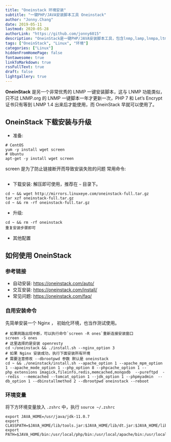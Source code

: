 ```yaml
---
title: "Oneinstack 环境安装"
subtitle: "一键PHP/JAVA安装脚本工具 Oneinstack"
author: "Jonny.Chang"
date: 2019-05-11
lastmod: 2020-05-28
authorLink: "https://github.com/jonny6015"
description: "OneinStack是一键PHP/JAVA安装脚本工具，包含lnmp,lamp,lnmpa,ltmp,lnmh, MySQL,PostgreSQL,MongoDB等."
tags: ["OneinStack", "Linux", "环境"]
categories: ["Linux"]
hiddenFromHomePage: false
fontawesome: true
linkToMarkdown: true
rssFullText: true
draft: false
lightgallery: true
---
```


**OneinStack** 是另一个非常优秀的 LNMP 一键安装脚本，这与 LNMP 功能类似，只不过 LNMP.org 的 LNMP 一键脚本一年才更新一次，PHP 7 和 Let’s Encrypt 证书只有等到 LNMP 1.4 出来后才能使用，而 OneinStack 早就可以使用了。

<!--more-->

## OneinStack 下载安装与升级

- 准备:

```shell
# CentOS
yum -y install wget screen
# Ubuntu
apt-get -y install wget screen
```

screen 是为了防止链接断开而导致安装失败的问题
常用命令:

```shell

```

- 下载安装:
  解压即可使用，推荐在 `~` 目录下。

```shell
cd ~ && wget http://mirrors.linuxeye.com/oneinstack-full.tar.gz
tar xzf oneinstack-full.tar.gz
cd ~ && rm -rf oneinstack-full.tar.gz
```

- 升级:

```shell
cd ~ && rm -rf oneinstack
重复安装步骤即可
```

- 其他配置

## 如何使用 OneinStack

### 参考链接

- 自动安装: https://oneinstack.com/auto/
- 交互安装: https://oneinstack.com/install/
- 常见问题: https://oneinstack.com/faq/

### 自用安装命令

先简单安装一个 Nginx ， 初始化环境，也当作测试使用。

```shell
# 如果网路出现中断，可以执行命令`screen -R ones`重新连接安装窗口
screen -S ones
# 这里选择的是安装 openresty
cd ~/oneinstack && ./install.sh --nginx_option 3
# 如果 Nginx 安装成功，执行下面安装所有环境
# 需要注意修改 --dbrootpwd 参数 默认是 oneinstack
cd ~ && ./oneinstack/install.sh --apache_option 1 --apache_mpm_option 1 --apache_mode_option 1 --php_option 8 --phpcache_option 1 --php_extensions imagick,fileinfo,redis,memcached,mongodb  --pureftpd  --redis  --memcached --tomcat_option 1 --jdk_option 1 --phpmyadmin  --db_option 1 --dbinstallmethod 2 --dbrootpwd oneinstack --reboot

```

### 环境变量

将下方环境变量放入 `.zshrc` 中，执行 `source ~/.zshrc`

```shell
export JAVA_HOME=/usr/java/jdk-11.0.7
export CLASSPATH=$JAVA_HOME/lib/tools.jar:$JAVA_HOME/lib/dt.jar:$JAVA_HOME/lib
export PATH=$JAVA_HOME/bin:/usr/local/php/bin:/usr/local/apache/bin:/usr/local/mysql/bin:/usr/local/openresty/nginx/sbin:$PATH
```
